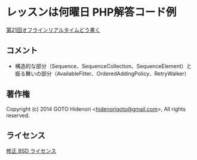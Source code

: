 # レッスンは何曜日 PHP解答コード例

[第21回オフラインリアルタイムどう書く](http://d.hatena.ne.jp/torazuka/20140509/yhpg)

## コメント

* 構造的な部分（Sequence、SequenceCollection、SequenceElement）と振る舞いの部分（AvailableFilter、OrderedAddingPolicy、RetryWalker）

## 著作権

Copyright (c) 2014 GOTO Hidenori &lt;hidenorigoto@gmail.com&gt;, All rights reserved.

## ライセンス

[修正 BSD ライセンス](http://www.opensource.org/licenses/bsd-license.php)
